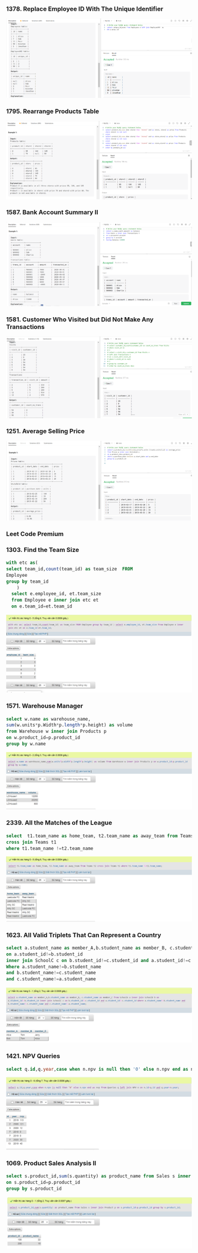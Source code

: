 ### 1378. Replace Employee ID With The Unique Identifier
![Alt text](1378.png)

### 1795. Rearrange Products Table
![Alt text](1795.png)

### 1587. Bank Account Summary II
![Alt text](1587.png)

### 1581. Customer Who Visited but Did Not Make Any Transactions
![Alt text](1581.png)

### 1251. Average Selling Price
![Alt text](1251.png)


### Leet Code Premium

### 1303. Find the Team Size
```sql
with etc as(
select team_id,count(team_id) as team_size  FROM
Employee 
group by team_id
    )
  select e.employee_id, et.team_size
  from Employee e inner join etc et 
  on e.team_id=et.team_id
```
![Alt text](1303.png)

### 1571. Warehouse Manager
```sql
select w.name as warehouse_name,
sum(w.units*p.Width*p.length*p.height) as volume 
from Warehouse w inner join Products p 
on w.product_id=p.product_id
group by w.name
```
![Alt text](1571.png)

### 2339. All the Matches of the League
```sql
select  t1.team_name as home_team, t2.team_name as away_team from Teams t2
cross join Teams t1
where t1.team_name !=t2.team_name
```
![Alt text](2339.png)

### 1623. All Valid Triplets That Can Represent a Country
```SQL
select a.student_name as member_A,b.student_name as member_B, c.student_name as member_C from SchoolA a inner join SchoolB b 
on a.student_id!=b.student_id
inner join SchoolC c on b.student_id!=c.student_id and a.student_id!=c.student_id
Where a.student_name!=b.student_name
and b.student_name!=c.student_name
and c.student_name!=a.student_name
```
![Alt text](1623.png)


### 1421. NPV Queries
```sql
select q.id,q.year,case when n.npv is null then '0' else n.npv end as nvp from Queries q left join NPV n on n.id=q.id and q.year=n.year
```
![Alt text](1421.png)


### 1069. Product Sales Analysis II
```sql
select s.product_id,sum(s.quantity) as product_name from Sales s inner join Product p 
on s.product_id=p.product_id
group by s.product_id
```
![Alt text](1069.png)
